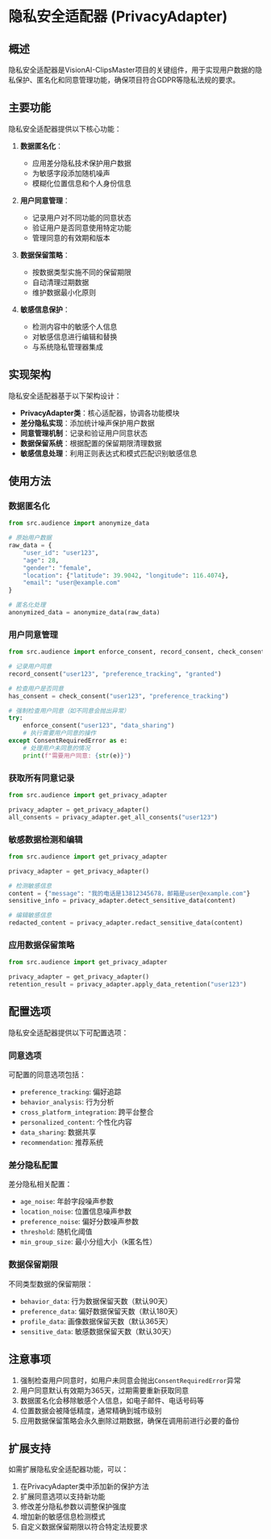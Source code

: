 # 隐私安全适配器 (PrivacyAdapter)

## 概述

隐私安全适配器是VisionAI-ClipsMaster项目的关键组件，用于实现用户数据的隐私保护、匿名化和同意管理功能，确保项目符合GDPR等隐私法规的要求。

## 主要功能

隐私安全适配器提供以下核心功能：

1. **数据匿名化**：
   - 应用差分隐私技术保护用户数据
   - 为敏感字段添加随机噪声
   - 模糊化位置信息和个人身份信息

2. **用户同意管理**：
   - 记录用户对不同功能的同意状态
   - 验证用户是否同意使用特定功能
   - 管理同意的有效期和版本

3. **数据保留策略**：
   - 按数据类型实施不同的保留期限
   - 自动清理过期数据
   - 维护数据最小化原则

4. **敏感信息保护**：
   - 检测内容中的敏感个人信息
   - 对敏感信息进行编辑和替换
   - 与系统隐私管理器集成

## 实现架构

隐私安全适配器基于以下架构设计：

- **PrivacyAdapter类**：核心适配器，协调各功能模块
- **差分隐私实现**：添加统计噪声保护用户数据
- **同意管理机制**：记录和验证用户同意状态
- **数据保留系统**：根据配置的保留期限清理数据
- **敏感信息处理**：利用正则表达式和模式匹配识别敏感信息

## 使用方法

### 数据匿名化

```python
from src.audience import anonymize_data

# 原始用户数据
raw_data = {
    "user_id": "user123",
    "age": 28,
    "gender": "female",
    "location": {"latitude": 39.9042, "longitude": 116.4074},
    "email": "user@example.com"
}

# 匿名化处理
anonymized_data = anonymize_data(raw_data)
```

### 用户同意管理

```python
from src.audience import enforce_consent, record_consent, check_consent, ConsentRequiredError

# 记录用户同意
record_consent("user123", "preference_tracking", "granted")

# 检查用户是否同意
has_consent = check_consent("user123", "preference_tracking")

# 强制检查用户同意（如不同意会抛出异常）
try:
    enforce_consent("user123", "data_sharing")
    # 执行需要用户同意的操作
except ConsentRequiredError as e:
    # 处理用户未同意的情况
    print(f"需要用户同意: {str(e)}")
```

### 获取所有同意记录

```python
from src.audience import get_privacy_adapter

privacy_adapter = get_privacy_adapter()
all_consents = privacy_adapter.get_all_consents("user123")
```

### 敏感数据检测和编辑

```python
from src.audience import get_privacy_adapter

privacy_adapter = get_privacy_adapter()

# 检测敏感信息
content = {"message": "我的电话是13812345678，邮箱是user@example.com"}
sensitive_info = privacy_adapter.detect_sensitive_data(content)

# 编辑敏感信息
redacted_content = privacy_adapter.redact_sensitive_data(content)
```

### 应用数据保留策略

```python
from src.audience import get_privacy_adapter

privacy_adapter = get_privacy_adapter()
retention_result = privacy_adapter.apply_data_retention("user123")
```

## 配置选项

隐私安全适配器提供以下可配置选项：

### 同意选项

可配置的同意选项包括：

- `preference_tracking`: 偏好追踪
- `behavior_analysis`: 行为分析
- `cross_platform_integration`: 跨平台整合
- `personalized_content`: 个性化内容
- `data_sharing`: 数据共享
- `recommendation`: 推荐系统

### 差分隐私配置

差分隐私相关配置：

- `age_noise`: 年龄字段噪声参数
- `location_noise`: 位置信息噪声参数
- `preference_noise`: 偏好分数噪声参数
- `threshold`: 随机化阈值
- `min_group_size`: 最小分组大小（k匿名性）

### 数据保留期限

不同类型数据的保留期限：

- `behavior_data`: 行为数据保留天数（默认90天）
- `preference_data`: 偏好数据保留天数（默认180天）
- `profile_data`: 画像数据保留天数（默认365天）
- `sensitive_data`: 敏感数据保留天数（默认30天）

## 注意事项

1. 强制检查用户同意时，如用户未同意会抛出`ConsentRequiredError`异常
2. 用户同意默认有效期为365天，过期需要重新获取同意
3. 数据匿名化会移除敏感个人信息，如电子邮件、电话号码等
4. 位置数据会被降低精度，通常精确到城市级别
5. 应用数据保留策略会永久删除过期数据，确保在调用前进行必要的备份

## 扩展支持

如需扩展隐私安全适配器功能，可以：

1. 在PrivacyAdapter类中添加新的保护方法
2. 扩展同意选项以支持新功能
3. 修改差分隐私参数以调整保护强度
4. 增加新的敏感信息检测模式
5. 自定义数据保留期限以符合特定法规要求 